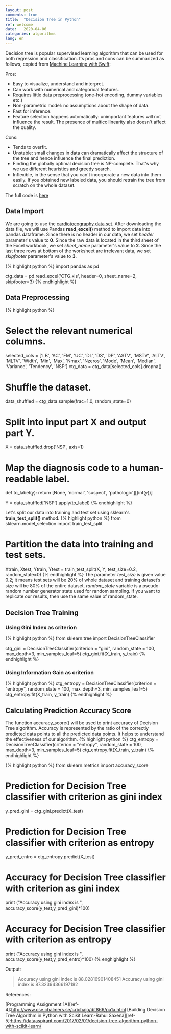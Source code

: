 ```yaml
---
layout: post
comments: true
title:  "Decision Tree in Python"
ref: welcome
date:   2020-04-06
categories: algorithms
lang: en
---
```

Decision tree is popular supervised learning algorithm that can be used for both regression and classification. 
Its pros and cons can be summarized as follows, copied from [Machine Learning with Swift][ref-1]: 

Pros:

+ Easy to visualize, understand and interpret.
+ Can work with numerical and categorical features.
+ Requires little data preprocessing (one-hot encoding, dummy variables etc.)
+ Non-parametric model: no assumptions about the shape of data.
+ Fast for inference.
+ Feature selection happens automatically: unimportant features will not influence the result. The presence of multicollinearity also doesn't affect the quality.

Cons:

+ Tends to overfit.
+ Unstable: small changes in data can dramatically affect the structure of the tree and hence influence the final prediction.
+ Finding the globally optimal decision tree is NP-complete. That's why we use different heuristics and greedy search.
+ Inflexible, in the sense that you can't incorporate a new data into them easily. If you obtained new labeled data, you should retrain the tree from scratch on the whole dataset.


The full code is [here][ref-2]

## Data Import
We are going to use the [cardiotocography data set][ref-3]. 
After downloading the data file, we will use Pandas **read_excel()** method to import data into pandas dataframe. Since there is no header in our data, we set _header_ parameter's value to **0**. Since the raw data is located in the third sheet of the Excel workbook, we set _sheet_name_ parameter's value to **2**. Since the last three rows at bottom of the worksheet are irrelevant data, we set _skipfooter_ parameter's value to **3**.

{% highlight python %}
import pandas as pd

ctg_data = pd.read_excel('CTG.xls', header=0, sheet_name=2, skipfooter=3)
{% endhighlight %}

## Data Preprocessing
{% highlight python %}
# Select the relevant numerical columns.
selected_cols = ['LB', 'AC', 'FM', 'UC', 'DL', 'DS', 'DP', 'ASTV', 'MSTV', 'ALTV',
                 'MLTV', 'Width', 'Min', 'Max', 'Nmax', 'Nzeros', 'Mode', 'Mean',
                 'Median', 'Variance', 'Tendency', 'NSP']
ctg_data = ctg_data[selected_cols].dropna()

# Shuffle the dataset.
data_shuffled = ctg_data.sample(frac=1.0, random_state=0)

# Split into input part X and output part Y.
X = data_shuffled.drop('NSP', axis=1)

# Map the diagnosis code to a human-readable label.
def to_label(y):
    return [None, 'normal', 'suspect', 'pathologic'][(int(y))]

Y = data_shuffled['NSP'].apply(to_label)
{% endhighlight %}

Let's split our data into training and test set using sklearn's **train_test_split()** method. 
{% highlight python %}
from sklearn.model_selection import train_test_split
# Partition the data into training and test sets.
Xtrain, Xtest, Ytrain, Ytest = train_test_split(X, Y, test_size=0.2, random_state=0)
{% endhighlight %}
The parameter _test_size_ is given value 0.2; it means test sets will be 20% of whole dataset and training dataset’s size will be 80% of the entire dataset. _random_state_ variable is a pseudo-random number generator state used for random sampling. If you want to replicate our results, then use the same value of random_state.

## Decision Tree Training

### Using Gini Index as criterion
{% highlight python %}
from sklearn.tree import DecisionTreeClassifier

ctg_gini = DecisionTreeClassifier(criterion = "gini", random_state = 100,
                               max_depth=3, min_samples_leaf=5)
ctg_gini.fit(X_train, y_train)
{% endhighlight %}

### Using Information Gain as criterion
{% highlight python %}
ctg_entropy = DecisionTreeClassifier(criterion = "entropy", random_state = 100,
                               max_depth=3, min_samples_leaf=5)
ctg_entropy.fit(X_train, y_train)
{% endhighlight %}

## Calculating Prediction Accuracy Score
The function accuracy_score() will be used to print accuracy of Decision Tree algorithm. Accuracy is represented by the ratio of the correctly predicted data points to all the predicted data points. It helps to understand the effectiveness of our algorithm. 
{% highlight python %}
ctg_entropy = DecisionTreeClassifier(criterion = "entropy", random_state = 100,
                               max_depth=3, min_samples_leaf=5)
ctg_entropy.fit(X_train, y_train)
{% endhighlight %}

{% highlight python %}
from sklearn.metrics import accuracy_score
# Prediction for Decision Tree classifier with criterion as gini index
y_pred_gini = ctg_gini.predict(X_test)

# Prediction for Decision Tree classifier with criterion as entropy
y_pred_entro = ctg_entropy.predict(X_test)

# Accuracy for Decision Tree classifier with criterion as gini index
print ("Accuracy using gini index is ", accuracy_score(y_test,y_pred_gini)*100)

# Accuracy for Decision Tree classifier with criterion as entropy
print ("Accuracy using gini index is ", accuracy_score(y_test,y_pred_entro)*100)
{% enghighlight %}

Output:
>Accuracy using gini index is  88.02816901408451
Accuracy using gini index is  87.32394366197182

[ref-2]: https://github.com/YumekaMengjiaLYU/tutorials
[ref-3]: https://archive.ics.uci.edu/ml/datasets/Cardiotocography
References:

[Programming Assignment 1A][ref-4]:http://www.cse.chalmers.se/~richajo/dit866/pa1a.html
[Building Decision Tree Algorithm in Python with Scikit Learn-Rahul Saxena][ref-5]:https://dataaspirant.com/2017/02/01/decision-tree-algorithm-python-with-scikit-learn/

[ref-1]: https://learning.oreilly.com/library/view/machine-learning-with/9781787121515/697c4c5f-1109-4058-8938-d01482389ce3.xhtml
